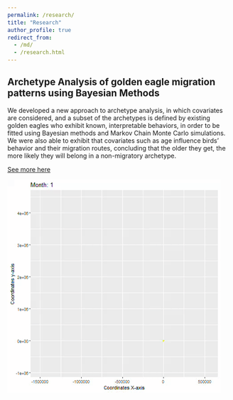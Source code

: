 ```yaml
---
permalink: /research/
title: "Research"
author_profile: true
redirect_from: 
  - /md/
  - /research.html
---
```



## Archetype Analysis of golden eagle migration patterns using Bayesian Methods

We developed a new approach to archetype analysis, in which covariates are considered, and a subset of the archetypes is defined by existing golden eagles who exhibit known, interpretable behaviors, in order to be fitted using Bayesian methods and Markov Chain Monte Carlo simulations. We were also able to exhibit that covariates such as age influence birds’ behavior and their migration routes, concluding that the older they get, the more likely they will belong in a non-migratory archetype.

[See more here](http://abraham-arbelaez.github.io/files/CV.pdf)

<img src='/images/goldeneagle.gif'>





